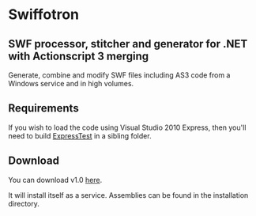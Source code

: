 Swiffotron
==========

SWF processor, stitcher and generator for .NET with Actionscript 3 merging
--------------------------------------------------------------------------

Generate, combine and modify SWF files including AS3 code from a Windows service and in high volumes.


Requirements
------------
If you wish to load the code using Visual Studio 2010 Express, then you'll need to build [ExpressTest](https://github.com/izb/ExpressTest) in a sibling folder.


Download
--------

You can download v1.0 [here](https://github.com/downloads/izb/Swiffotron/Swiffotron%20v1.0%20DEBUG.zip).

It will install itself as a service. Assemblies can be found in the installation directory.

